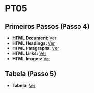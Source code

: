 # PT05


## Primeiros Passos (Passo 4)

- **HTML Document:** [Ver]()
- **HTML Headings:** [Ver]()
- **HTML Paragraphs:** [Ver]()
- **HTML Links:** [Ver]()
- **HTML Images:** [Ver]()


## Tabela (Passo 5)

- **Tabela:** [Ver]()
